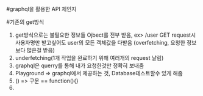
#graphql을 활용한 API 체인지

#기존의 get방식
1. get방식으로는 불필요한 정보들 Ojbect를 전부 받음, ex> /user GET request시 사용자명만 받고싶어도 user의 모든 객체값을 다받음
    (overfetching, 요청한 정보보다 많은걸 받음)
2. underfetching(1개 작업을 완료하기 위해 여러개의 request 날림)
3. graphql은 querry를 통해 내가 요청한것만 정확히 보내줌
4. Playground => graphql에서 제공하는 것, Database테스트할수 있게 해줌
5.  () => 구문 == function(){}
6.  